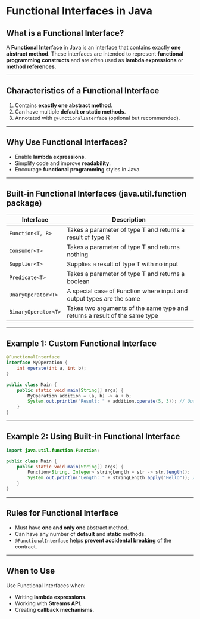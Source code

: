 
# Functional Interfaces in Java

## What is a Functional Interface?

A **Functional Interface** in Java is an interface that contains exactly **one abstract method**. These interfaces are intended to represent **functional programming constructs** and are often used as **lambda expressions** or **method references**.

---

## Characteristics of a Functional Interface

1. Contains **exactly one abstract method**.
2. Can have multiple **default or static methods**.
3. Annotated with `@FunctionalInterface` (optional but recommended).

---

## Why Use Functional Interfaces?

- Enable **lambda expressions**.
- Simplify code and improve **readability**.
- Encourage **functional programming** styles in Java.

---

## Built-in Functional Interfaces (java.util.function package)

| Interface | Description |
|-----------|-------------|
| `Function<T, R>` | Takes a parameter of type T and returns a result of type R |
| `Consumer<T>`    | Takes a parameter of type T and returns nothing |
| `Supplier<T>`    | Supplies a result of type T with no input |
| `Predicate<T>`   | Takes a parameter of type T and returns a boolean |
| `UnaryOperator<T>` | A special case of Function where input and output types are the same |
| `BinaryOperator<T>` | Takes two arguments of the same type and returns a result of the same type |

---

## Example 1: Custom Functional Interface

```java
@FunctionalInterface
interface MyOperation {
    int operate(int a, int b);
}

public class Main {
    public static void main(String[] args) {
        MyOperation addition = (a, b) -> a + b;
        System.out.println("Result: " + addition.operate(5, 3)); // Output: 8
    }
}
```

---

## Example 2: Using Built-in Functional Interface

```java
import java.util.function.Function;

public class Main {
    public static void main(String[] args) {
        Function<String, Integer> stringLength = str -> str.length();
        System.out.println("Length: " + stringLength.apply("Hello")); // Output: 5
    }
}
```

---

## Rules for Functional Interface

- Must have **one and only one** abstract method.
- Can have any number of **default** and **static** methods.
- `@FunctionalInterface` helps **prevent accidental breaking** of the contract.

---

## When to Use

Use Functional Interfaces when:

- Writing **lambda expressions**.
- Working with **Streams API**.
- Creating **callback mechanisms**.

